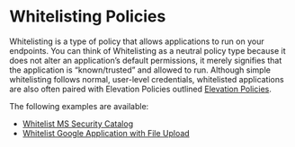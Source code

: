 [title]: # (Whitelisting)
[tags]: # (elevate)
[priority]: # (2)
# Whitelisting Policies

Whitelisting is a type of policy that allows applications to run on your endpoints. You can think of Whitelisting as a neutral policy type because it does not alter an application’s default permissions, it merely signifies that the application is “known/trusted” and allowed to run. Although simple whitelisting follows normal, user-level credentials, whitelisted applications are also often paired with Elevation Policies outlined [Elevation Policies](elevation-policies.md).

The following examples are available:

* [Whitelist MS Security Catalog](wl-ms-sec-cat.md)
* [Whitelist Google Application with File Upload](wl-g-app-file-up.md)
